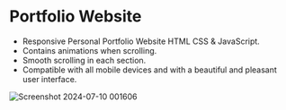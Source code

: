 # Portfolio Website


- Responsive Personal Portfolio Website HTML CSS & JavaScript.
- Contains animations when scrolling.
- Smooth scrolling in each section.
- Compatible with all mobile devices and with a beautiful and pleasant user interface.


![Screenshot 2024-07-10 001606](https://github.com/UtkarshTandon22/UtkarshTandon22.github.io/assets/142342310/5a07a3da-d4a5-47b5-95ce-a7dbe6e8d387)
